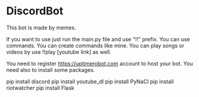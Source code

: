 # DiscordBot

This bot is made by memes. 

If you want to use just run the main.py file and use "!!" prefix. You can use commands. You can create commands like mine. You can play songs or videos by use !!play [youtube link] as well.

You need to register https://uptimerobot.com account to host your bot.
You need also to install some packages. 

pip install discord
pip install youtube_dl
pip install PyNaCl
pip install riotwatcher
pip install Flask
